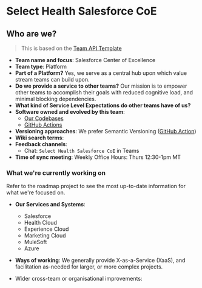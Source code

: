 # Select Health Salesforce CoE

## Who are we?

> This is based on the [Team API Template](https://github.com/TeamTopologies/Team-API-template)

- **Team name and focus**: Salesforce Center of Excellence
- **Team type**: Platform
- **Part of a Platform?** Yes, we serve as a central hub upon which value stream teams can build upon.
- **Do we provide a service to other teams?** Our mission is to empower other teams to accomplish their goals with reduced cognitive load, and minimal blocking dependencies.
- **What kind of Service Level Expectations do other teams have of us?**
- **Software owned and evolved by this team**:
  - [Our Codebases](https://)
  - [GitHub Actions](https://)
- **Versioning approaches**: We prefer Semantic Versioning ([GitHub Action](https://github.com/SelectHealth/actions-semantic-version))
- **Wiki search terms**:
- **Feedback channels**:
  - Chat: `Select Health Salesforce CoE` in Teams
- **Time of sync meeting**: Weekly Office Hours: Thurs 12:30-1pm MT

### What we're currently working on

Refer to the roadmap project to see the most up-to-date information for what we're focused on.

- **Our Services and Systems**:
  - Salesforce
  -   Health Cloud
  -   Experience Cloud
  -   Marketing Cloud
  - MuleSoft
  - Azure

- **Ways of working**: We generally provide X-as-a-Service (XaaS), and facilitation as-needed for larger, or more complex projects.
- Wider cross-team or organisational improvements:
